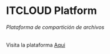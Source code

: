 <h1>ITCLOUD Platform</h1>

<h6>Plataforma de compartición de archivos</h6>

Visita la plataforma <a href="https://itcloudmx.firebaseapp.com/home">Aqui</a>